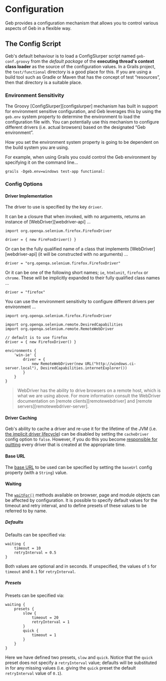 # Configuration

Geb provides a configuration mechanism that allows you to control various aspects of Geb in a flexible way.

## The Config Script

Geb's default behaviour is to load a ConfigSlurper script named `geb-conf.groovy` from the *default package* of the **executing thread's context class loader** as the source of the configuration values. In a Grails project, the `test/functional` directory is a good place for this. If you are using a build tool such as Gradle or Maven that has the concept of test “resources”, then that directory is a suitable place.

### Environment Sensitivity

The Groovy [ConfigSlurper][configslurper] mechanism has built in support for environment sensitive configuration, and Geb leverages this by using the `geb.env` system property to determine the environment to load the configuration file with. You can potentially use this mechanism to configure different drivers (i.e. actual browsers) based on the designated “Geb environment”.

How you set the environment system property is going to be dependent on the build system you are using. 

For example, when using Grails you could control the Geb environment by specifying it on the command line…

    grails -Dgeb.env=windows test-app functional:

### Config Options

#### Driver Implementation

The driver to use is specified by the key `driver`. 

It can be a closure that when invoked, with no arguments, returns an instance of [WebDriver][webdriver-api] …

    import org.openqa.selenium.firefox.FirefoxDriver
    
    driver = { new FireFoxDriver() }

Or can be the fully qualified name of a class that implements [WebDriver][webdriver-api] (it will be constructed with no arguments) …

    driver = "org.openqa.selenium.firefox.FirefoxDriver"

Or it can be one of the following short names; `ie`, `htmlunit`, `firefox` or `chrome`. These will be implicitly expanded to their fully qualified class names …

    driver = "firefox"

You can use the environment sensitivity to configure different drivers per environment …

    import org.openqa.selenium.firefox.FirefoxDriver
    
    import org.openqa.selenium.remote.DesiredCapabilities
    import org.openqa.selenium.remote.RemoteWebDriver
    
    // default is to use firefox
    driver = { new FirefoxDriver() }
    
    environments {
        'win-ie' {
            driver = {
                new RemoteWebDriver(new URL("http://windows.ci-server.local"), DesiredCapabilities.internetExplorer())
            }
        }
    }
    
> WebDriver has the ability to drive browsers on a remote host, which is what we are using above. For more information consult the WebDriver documentation on [remote clients][remotewebdriver] and [remote servers][remotewebdriver-server].

#### Driver Caching

Geb's ability to cache a driver and re-use it for the lifetime of the JVM (i.e. [the implicit driver lifecycle](driver.html#implicit_lifecycle)) can be disabled by setting the `cacheDriver` config option to `false`. However, if you do this you become [responsible for quitting](driver.html#explicit_lifecycle) every driver that is created at the appropriate time.

#### Base URL

The [base URL](browser.html#the_base_url) to be used can be specified by setting the `baseUrl` config property (with a `String`) value.

#### Waiting

The [`waitFor()`](javascript.html#waiting) methods available on browser, page and module objects can be affected by configuration. It is possible to specify default values for the timeout and retry interval, and to define presets of these values to be referred to by name.

##### Defaults

Defaults can be specified via:

    waiting {
        timeout = 10
        retryInterval = 0.5
    }

Both values are optional and in seconds. If unspecified, the values of `5` for `timeout` and `0.1` for `retryInterval`.

##### Presets

Presets can be specified via:

    waiting {
        presets {
            slow {
                timeout = 20
                retryInterval = 1
            }
            quick {
                timeout = 1
            }
        }
    }

Here we have defined two presets, `slow` and `quick`. Notice that the `quick` preset does not specify a `retryInterval` value; defaults will be substituted in for any missing values (i.e. giving the `quick` preset the default `retryInterval` value of `0.1`).